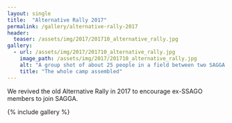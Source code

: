 ```yaml
---
layout: single
title:  "Alternative Rally 2017"
permalink: /gallery/alternative-rally-2017
header:
  teaser: /assets/img/2017/201710_alternative_rally.jpg
gallery:
  - url: /assets/img/2017/201710_alternative_rally.jpg
    image_path: /assets/img/2017/201710_alternative_rally.jpg
    alt: "A group shot of about 25 people in a field between two SAGGA banners"
    title: "The whole camp assembled"
---
```


We revived the old Alternative Rally in 2017 to encourage ex-SSAGO members to join SAGGA.
<!--more-->
{% include gallery  %}